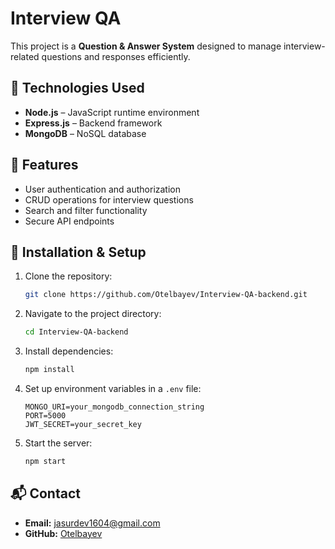 # Interview QA

This project is a **Question & Answer System** designed to manage interview-related questions and responses efficiently.

## 🚀 Technologies Used

- **Node.js** – JavaScript runtime environment
- **Express.js** – Backend framework
- **MongoDB** – NoSQL database

## 📂 Features

- User authentication and authorization
- CRUD operations for interview questions
- Search and filter functionality
- Secure API endpoints

## 🔧 Installation & Setup

1. Clone the repository:
   ```sh
   git clone https://github.com/Otelbayev/Interview-QA-backend.git
   ```
2. Navigate to the project directory:
   ```sh
   cd Interview-QA-backend
   ```
3. Install dependencies:
   ```sh
   npm install
   ```
4. Set up environment variables in a `.env` file:
   ```env
   MONGO_URI=your_mongodb_connection_string
   PORT=5000
   JWT_SECRET=your_secret_key
   ```
5. Start the server:
   ```sh
   npm start
   ```

## 📬 Contact

- **Email:** [jasurdev1604@gmail.com](mailto\:jasurdev1604@gmail.com)
- **GitHub:** [Otelbayev](https://github.com/Otelbayev/Interview-QA)

